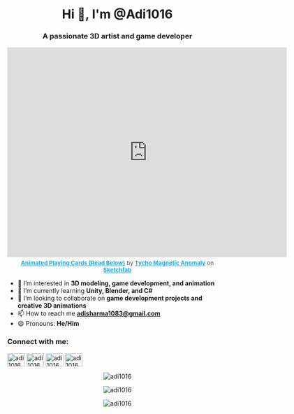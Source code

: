 <h1 align="center">Hi 👋, I'm @Adi1016</h1>
<h3 align="center">A passionate 3D artist and game developer</h3>

<div align="center">
  <iframe title="Animated Playing Cards (Read Below)" frameborder="0" allowfullscreen mozallowfullscreen="true" webkitallowfullscreen="true" allow="autoplay; fullscreen; xr-spatial-tracking" xr-spatial-tracking execution-while-out-of-viewport execution-while-not-rendered web-share src="https://sketchfab.com/models/76be59774ffe4576a36c1b6a5399b3fe/embed" width="640" height="480"></iframe>
  <p style="font-size: 13px; font-weight: normal; margin: 5px; color: #4A4A4A;">
    <a href="https://sketchfab.com/3d-models/animated-playing-cards-read-below-76be59774ffe4576a36c1b6a5399b3fe?utm_medium=embed&utm_campaign=share-popup&utm_content=76be59774ffe4576a36c1b6a5399b3fe" target="_blank" rel="nofollow" style="font-weight: bold; color: #1CAAD9;">Animated Playing Cards (Read Below)</a> 
    by 
    <a href="https://sketchfab.com/Tycho_Magnetic_Anomaly?utm_medium=embed&utm_campaign=share-popup&utm_content=76be59774ffe4576a36c1b6a5399b3fe" target="_blank" rel="nofollow" style="font-weight: bold; color: #1CAAD9;">Tycho Magnetic Anomaly</a> 
    on 
    <a href="https://sketchfab.com?utm_medium=embed&utm_campaign=share-popup&utm_content=76be59774ffe4576a36c1b6a5399b3fe" target="_blank" rel="nofollow" style="font-weight: bold; color: #1CAAD9;">Sketchfab</a>
  </p>
</div>

- 👀 I’m interested in **3D modeling, game development, and animation**
- 🌱 I’m currently learning **Unity, Blender, and C#**
- 💞️ I’m looking to collaborate on **game development projects and creative 3D animations**
- 📫 How to reach me **adisharma1083@gmail.com**
- 😄 Pronouns: **He/Him**

<h3 align="left">Connect with me:</h3>
<p align="left">
<a href="https://twitter.com/" target="blank"><img align="center" src="https://cdn.jsdelivr.net/npm/simple-icons@v3/icons/twitter.svg" alt="adi1016" height="30" width="40" /></a>
<a href="https://linkedin.com/in/" target="blank"><img align="center" src="https://cdn.jsdelivr.net/npm/simple-icons@v3/icons/linkedin.svg" alt="adi1016" height="30" width="40" /></a>
<a href="https://stackoverflow.com/users/" target="blank"><img align="center" src="https://cdn.jsdelivr.net/npm/simple-icons@v3/icons/stackoverflow.svg" alt="adi1016" height="30" width="40" /></a>
<a href="https://www.youtube.com/c/" target="blank"><img align="center" src="https://cdn.jsdelivr.net/npm/simple-icons@v3/icons/youtube.svg" alt="adi1016" height="30" width="40" /></a>
</p>

<p align="center">
  <img src="https://github-readme-stats.vercel.app/api?username=adi1016&show_icons=true&locale=en" alt="adi1016" />
</p>

<p align="center">
  <img src="https://github-readme-streak-stats.herokuapp.com/?user=adi1016&" alt="adi1016" />
</p>

<p align="center">
  <img src="https://github-readme-stats.vercel.app/api/top-langs?username=adi1016&show_icons=true&locale=en&layout=compact" alt="adi1016" />
</p>
